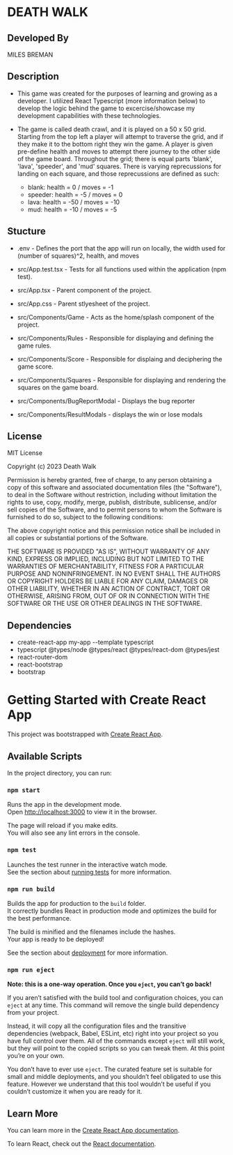 # DEATH WALK

## Developed By

MILES BREMAN

## Description

- This game was created for the purposes of learning and growing as a developer. I utilized React Typescript (more information below) to develop the logic behind the game to excercise/showcase my development capabilities with these technologies. 

- The game is called death crawl, and it is played on a 50 x 50 grid. Starting from the top left a player will attempt to traverse the grid, and if they make it to the bottom right they win the game. A player is given pre-define health and moves to attempt there journey to the other side of the game board. Throughout the grid; there is equal parts 'blank', 'lava', 'speeder', and 'mud' squares. There is varying reprecussions for landing on each square, and those reprecussions are defined as such: 

    * blank: health = 0 / moves = -1
    * speeder: health = -5 / moves = 0
    * lava: health = -50 / moves = -10
    * mud: health = -10 / moves = -5

## Stucture

- .env - Defines the port that the app will run on locally, the width used for (number of squares)^2, health, and moves 

- src/App.test.tsx - Tests for all functions used within the application (npm test).

- src/App.tsx - Parent component of the project.

- src/App.css - Parent stlyesheet of the project.

- src/Components/Game - Acts as the home/splash component of the project.

- src/Components/Rules - Responsible for displaying and defining the game rules.

- src/Components/Score - Responsible for displaing and deciphering the game score.

- src/Components/Squares - Responsible for displaying and rendering the squares on the game board.

- src/Components/BugReportModal - Displays the bug reporter

- src/Components/ResultModals - displays the win or lose modals

## License

MIT License

Copyright (c) 2023 Death Walk

Permission is hereby granted, free of charge, to any person obtaining a copy
of this software and associated documentation files (the "Software"), to deal
in the Software without restriction, including without limitation the rights
to use, copy, modify, merge, publish, distribute, sublicense, and/or sell
copies of the Software, and to permit persons to whom the Software is
furnished to do so, subject to the following conditions:

The above copyright notice and this permission notice shall be included in all
copies or substantial portions of the Software.

THE SOFTWARE IS PROVIDED "AS IS", WITHOUT WARRANTY OF ANY KIND, EXPRESS OR
IMPLIED, INCLUDING BUT NOT LIMITED TO THE WARRANTIES OF MERCHANTABILITY,
FITNESS FOR A PARTICULAR PURPOSE AND NONINFRINGEMENT. IN NO EVENT SHALL THE
AUTHORS OR COPYRIGHT HOLDERS BE LIABLE FOR ANY CLAIM, DAMAGES OR OTHER
LIABILITY, WHETHER IN AN ACTION OF CONTRACT, TORT OR OTHERWISE, ARISING FROM,
OUT OF OR IN CONNECTION WITH THE SOFTWARE OR THE USE OR OTHER DEALINGS IN THE
SOFTWARE.

## Dependencies 

- create-react-app my-app --template typescript
- typescript @types/node @types/react @types/react-dom @types/jest
- react-router-dom
- react-bootstrap
- bootstrap

# Getting Started with Create React App

This project was bootstrapped with [Create React App](https://github.com/facebook/create-react-app).

## Available Scripts

In the project directory, you can run:

### `npm start`

Runs the app in the development mode.\
Open [http://localhost:3000](http://localhost:3000) to view it in the browser.

The page will reload if you make edits.\
You will also see any lint errors in the console.

### `npm test`

Launches the test runner in the interactive watch mode.\
See the section about [running tests](https://facebook.github.io/create-react-app/docs/running-tests) for more information.

### `npm run build`

Builds the app for production to the `build` folder.\
It correctly bundles React in production mode and optimizes the build for the best performance.

The build is minified and the filenames include the hashes.\
Your app is ready to be deployed!

See the section about [deployment](https://facebook.github.io/create-react-app/docs/deployment) for more information.

### `npm run eject`

**Note: this is a one-way operation. Once you `eject`, you can’t go back!**

If you aren’t satisfied with the build tool and configuration choices, you can `eject` at any time. This command will remove the single build dependency from your project.

Instead, it will copy all the configuration files and the transitive dependencies (webpack, Babel, ESLint, etc) right into your project so you have full control over them. All of the commands except `eject` will still work, but they will point to the copied scripts so you can tweak them. At this point you’re on your own.

You don’t have to ever use `eject`. The curated feature set is suitable for small and middle deployments, and you shouldn’t feel obligated to use this feature. However we understand that this tool wouldn’t be useful if you couldn’t customize it when you are ready for it.

## Learn More

You can learn more in the [Create React App documentation](https://facebook.github.io/create-react-app/docs/getting-started).

To learn React, check out the [React documentation](https://reactjs.org/).
